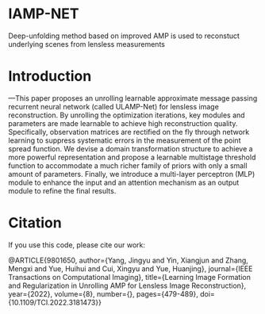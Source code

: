 # IAMP-NET
Deep-unfolding method based on improved AMP is used to reconstuct underlying scenes from lensless measurements
# Introduction
—This paper proposes an unrolling learnable approximate message passing recurrent neural network (called ULAMP-Net) for lensless image reconstruction. By unrolling the optimization iterations, key modules and parameters are made learnable to achieve high reconstruction quality. Specifically, observation matrices are rectified on the fly through network learning to suppress systematic errors in the measurement of the point spread function. We devise a domain transformation structure to achieve a more powerful representation and propose a learnable multistage threshold function to accommodate a much richer family of priors with only a small amount of parameters. Finally, we introduce a multi-layer perceptron (MLP) module to enhance the input and an attention mechanism as an output module to refine the final results.
# Citation
If you use this code, please cite our work:

@ARTICLE{9801650,
  author={Yang, Jingyu and Yin, Xiangjun and Zhang, Mengxi and Yue, Huihui and Cui, Xingyu and Yue, Huanjing},
  journal={IEEE Transactions on Computational Imaging}, 
  title={Learning Image Formation and Regularization in Unrolling AMP for Lensless Image Reconstruction}, 
  year={2022},
  volume={8},
  number={},
  pages={479-489},
  doi={10.1109/TCI.2022.3181473}}
